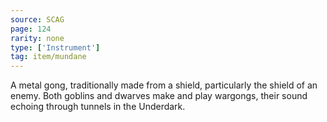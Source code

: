 ```yaml
---
source: SCAG
page: 124
rarity: none
type: ['Instrument']
tag: item/mundane
---
```


A metal gong, traditionally made from a shield, particularly the shield of an enemy. Both goblins and dwarves make and play wargongs, their sound echoing through tunnels in the Underdark.

